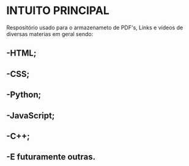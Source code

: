 # INTUITO PRINCIPAL
Respositório usado para o armazenameto de PDF's, Links e vídeos de diversas materias em geral sendo:
## -HTML;
## -CSS;
## -Python;
## -JavaScript;
## -C++;
## -E futuramente outras.
